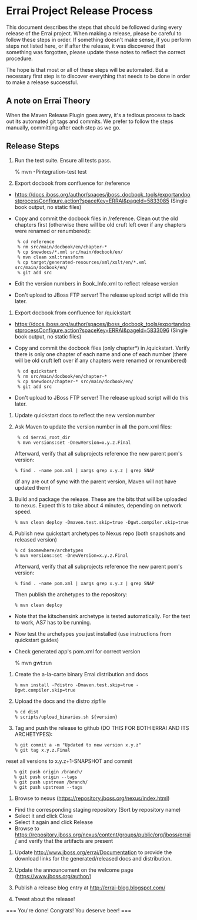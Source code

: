 Errai Project Release Process
=============================

This document describes the steps that should be followed during every release of
the Errai project. When making a release, please be careful to follow these
steps in order. If something doesn't make sense, if you perform steps not listed
here, or if after the release, it was discovered that something was forgotten,
please update these notes to reflect the correct procedure.

The hope is that most or all of these steps will be automated. But a necessary
first step is to discover everything that needs to be done in order to make a
release successful.

A note on Errai Theory
----------------------

When the Maven Release Plugin goes awry, it's a tedious process to back out its
automated git tags and commits. We prefer to follow the steps manually, committing
after each step as we go.

Release Steps
-------------

1. Run the test suite. Ensure all tests pass.

    % mvn -Pintegration-test test
   
1. Export docbook from confluence for /reference
  * https://docs.jboss.org/author/spaces/jboss_docbook_tools/exportandpostprocessConfigure.action?spaceKey=ERRAI&pageId=5833085
     (Single book output, no static files)
  * Copy and commit the docbook files in /reference. Clean out the old chapters first
     (otherwise there will be old cruft left over if any chapters were renamed or renumbered):

         % cd reference
         % rm src/main/docbook/en/chapter-*
         % cp $newdocs/*.xml src/main/docbook/en/
         % mvn clean xml:transform
         % cp target/generated-resources/xml/xslt/en/*.xml src/main/docbook/en/
         % git add src
  * Edit the version numbers in Book_Info.xml to reflect release version
  * Don't upload to JBoss FTP server! The release upload script will do this later.

1. Export docbook from confluence for /quickstart
  * https://docs.jboss.org/author/spaces/jboss_docbook_tools/exportandpostprocessConfigure.action?spaceKey=ERRAI&pageId=5833096
     (Single book output, no static files)
  * Copy and commit the docbook files (only chapter*) in /quickstart. Verify there is only one chapter of
     each name and one of each number (there will be old cruft left over if any chapters
     were renamed or renumbered)

         % cd quickstart
         % rm src/main/docbook/en/chapter-*
         % cp $newdocs/chapter-* src/main/docbook/en/
         % git add src
  * Don't upload to JBoss FTP server! The release upload script will do this later.

1. Update quickstart docs to reflect the new version number

1. Ask Maven to update the version number in all the pom.xml files:
   
        % cd $errai_root_dir
        % mvn versions:set -DnewVersion=x.y.z.Final
   
   Afterward, verify that all subprojects reference the new parent pom's version:
   
       % find . -name pom.xml | xargs grep x.y.z | grep SNAP
       
   (if any are out of sync with the parent version, Maven will not have updated them)

1. Build and package the release. These are the bits that will be uploaded to nexus.
   Expect this to take about 4 minutes, depending on network speed.

       % mvn clean deploy -Dmaven.test.skip=true -Dgwt.compiler.skip=true

1. Publish new quickstart archetypes to Nexus repo (both snapshots and released version)

       % cd $somewhere/archetypes
       % mvn versions:set -DnewVersion=x.y.z.Final
    
   Afterward, verify that all subprojects reference the new parent pom's version:

       % find . -name pom.xml | xargs grep x.y.z | grep SNAP

   Then publish the archetypes to the repository:
   
       % mvn clean deploy    
  * Note that the kitschensink archetype is tested automatically. For the test to work,
     AS7 has to be running.
  * Now test the archetypes you just installed (use instructions from quickstart guides)
  * Check generated app's pom.xml for correct version

      % mvn gwt:run

1. Create the a-la-carte binary Errai distribution and docs

       % mvn install -Pdistro -Dmaven.test.skip=true -Dgwt.compiler.skip=true

1. Upload the docs and the distro zipfile

       % cd dist
       % scripts/upload_binaries.sh ${version}

1. Tag and push the release to github (DO THIS FOR BOTH ERRAI AND ITS ARCHETYPES):

       % git commit a -m "Updated to new version x.y.z"
       % git tag x.y.z.Final
    
  reset all versions to x.y.z+1-SNAPSHOT and commit
  
       % git push origin /branch/
       % git push origin --tags
       % git push upstream /branch/
       % git push upstream --tags

1. Browse to nexus (https://repository.jboss.org/nexus/index.html)
  * Find the corresponding staging repository (Sort by repository name)
  * Select it and click Close
  * Select it again and click Release
  * Browse to https://repository.jboss.org/nexus/content/groups/public/org/jboss/errai/ and verify that 
     the artifacts are present

1. Update http://www.jboss.org/errai/Documentation to provide the download links for
   the generated/released docs and distribution.

1. Update the announcement on the welcome page (https://www.jboss.org/author/)

1. Publish a release blog entry at http://errai-blog.blogspot.com/

1. Tweet about the release!

=== You're done! Congrats! You deserve beer! ===
